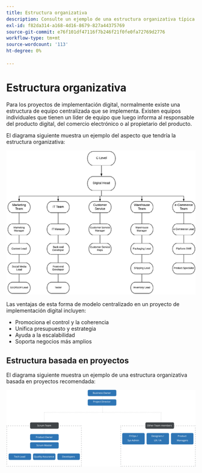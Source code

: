 ```yaml
---
title: Estructura organizativa
description: Consulte un ejemplo de una estructura organizativa típica para un proyecto de comercio electrónico.
exl-id: f82da314-a168-4d16-8679-827a44375769
source-git-commit: e76f101df47116f7b246f21f0fe0fa72769d2776
workflow-type: tm+mt
source-wordcount: '113'
ht-degree: 0%

---
```


# Estructura organizativa

Para los proyectos de implementación digital, normalmente existe una estructura de equipo centralizada que se implementa. Existen equipos individuales que tienen un líder de equipo que luego informa al responsable del producto digital, del comercio electrónico o al propietario del producto.

El diagrama siguiente muestra un ejemplo del aspecto que tendría la estructura organizativa:

![Diagrama de estructura organizativa](../../assets/playbooks/org-structure.png)

Las ventajas de esta forma de modelo centralizado en un proyecto de implementación digital incluyen:

- Promociona el control y la coherencia
- Unifica presupuesto y estrategia
- Ayuda a la escalabilidad
- Soporta negocios más amplios

## Estructura basada en proyectos

El diagrama siguiente muestra un ejemplo de una estructura organizativa basada en proyectos recomendada:

![Diagrama de estructura de la organización basada en proyectos](../../assets/playbooks/org-structure-project.png)
